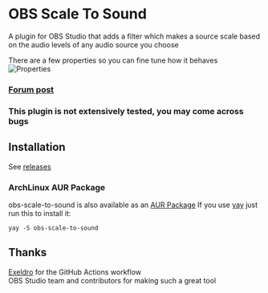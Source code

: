 # OBS Scale To Sound
A plugin for OBS Studio that adds a filter which makes a source scale based on the audio levels of any audio source you choose 

There are a few properties so you can fine tune how it behaves  
![Properties](https://qufy.cf/obs-scale-to-sound/plugin-properties-0-3-0.png)
### [Forum post](https://obsproject.com/forum/resources/scale-to-sound.1336/)  
### This plugin is not extensively tested, you may come across bugs
## Installation
See [releases](https://github.com/Qufyy/obs-scale-to-sound/releases)

### ArchLinux AUR Package
obs-scale-to-sound is also available as an [AUR Package](https://aur.archlinux.org/packages/?O=0&K=obs-scale-to-sound)
If you use [yay](https://github.com/Jguer/yay) just run this to install it:

```shell
yay -S obs-scale-to-sound
```

## Thanks
[Exeldro](https://github.com/exeldro) for the GitHub Actions workflow  
OBS Studio team and contributors for making such a great tool  
